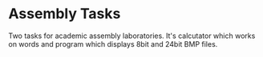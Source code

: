 # Assembly Tasks

Two tasks for academic assembly laboratories. It's calcutator which works on words and program which displays 8bit and 24bit BMP files.
